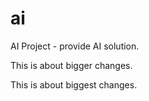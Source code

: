 # ai
AI Project - provide AI solution.

This is about bigger changes.

This is about biggest changes.
